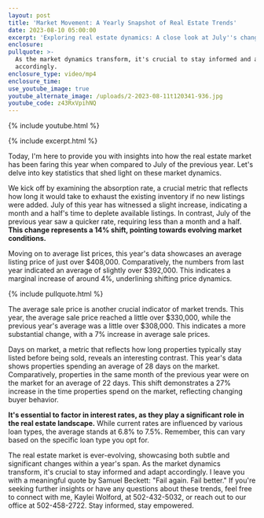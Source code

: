 ```yaml
---
layout: post
title: 'Market Movement: A Yearly Snapshot of Real Estate Trends'
date: 2023-08-10 05:00:00
excerpt: 'Exploring real estate dynamics: A close look at July''s changes'
enclosure:
pullquote: >-
  As the market dynamics transform, it's crucial to stay informed and adapt
  accordingly.
enclosure_type: video/mp4
enclosure_time:
use_youtube_image: true
youtube_alternate_image: /uploads/2-2023-08-11t120341-936.jpg
youtube_code: z43RxVpihNQ
---
```

{% include youtube.html %}

{% include excerpt.html %}

Today, I'm here to provide you with insights into how the real estate market has been faring this year when compared to July of the previous year. Let's delve into key statistics that shed light on these market dynamics.

We kick off by examining the absorption rate, a crucial metric that reflects how long it would take to exhaust the existing inventory if no new listings were added. July of this year has witnessed a slight increase, indicating a month and a half's time to deplete available listings. In contrast, July of the previous year saw a quicker rate, requiring less than a month and a half. **This change represents a 14% shift, pointing towards evolving market conditions.**

Moving on to average list prices, this year's data showcases an average listing price of just over $408,000. Comparatively, the numbers from last year indicated an average of slightly over $392,000. This indicates a marginal increase of around 4%, underlining shifting price dynamics.

{% include pullquote.html %}

The average sale price is another crucial indicator of market trends. This year, the average sale price reached a little over $330,000, while the previous year's average was a little over $308,000. This indicates a more substantial change, with a 7% increase in average sale prices.

Days on market, a metric that reflects how long properties typically stay listed before being sold, reveals an interesting contrast. This year's data shows properties spending an average of 28 days on the market. Comparatively, properties in the same month of the previous year were on the market for an average of 22 days. This shift demonstrates a 27% increase in the time properties spend on the market, reflecting changing buyer behavior.

**It's essential to factor in interest rates, as they play a significant role in the real estate landscape.** While current rates are influenced by various loan types, the average stands at 6.8% to 7.5%. Remember, this can vary based on the specific loan type you opt for.

The real estate market is ever-evolving, showcasing both subtle and significant changes within a year's span. As the market dynamics transform, it's crucial to stay informed and adapt accordingly. I leave you with a meaningful quote by Samuel Beckett: "Fail again. Fail better." If you're seeking further insights or have any questions about these trends, feel free to connect with me, Kaylei Wolford, at 502-432-5032, or reach out to our office at 502-458-2722. Stay informed, stay empowered.